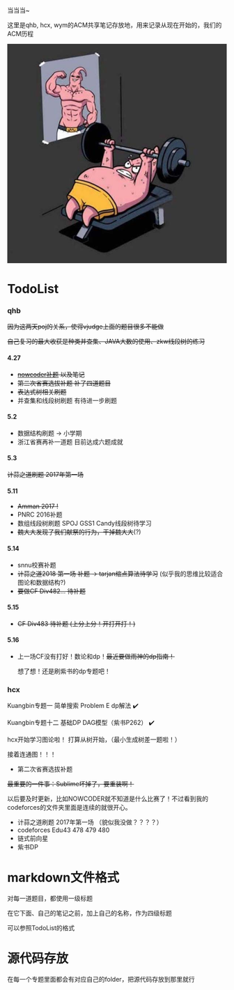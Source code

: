 当当当~

这里是qhb, hcx, wym的ACM共享笔记存放地，用来记录从现在开始的，我们的ACM历程

![Figure1](https://github.com/qhb1001/For-that-dream/blob/master/Figure1.jpg)

# TodoList

### qhb

~~因为这两天poj的关系，使得vjudge上面的题目很多不能做~~

~~自己复习的最大收获是种类并查集、JAVA大数的使用、zkw线段树的练习~~

#### 4.27

* ~~[nowcoder补题](https://www.nowcoder.com/acm/contest/84#question) 以及笔记~~
* ~~第二次省赛选拔补题    补了四道题目~~
* ~~表达式树相关刷题~~
* 并查集和线段树刷题    有待进一步刷题

#### 5.2

* 数据结构刷题 ->  小学期
* 浙江省赛再补一道题   目前达成六题成就

#### 5.3

~~计蒜之道刷题   2017年第一场~~

#### 5.11

* ~~Amman 2017 !~~
* PNRC 2016补题
* 数组线段树刷题    SPOJ GSS1 Candy线段树待学习
* ~~魏大大发现了我们献祭的行为，干掉魏大大~~(?)

#### 5.14

* snnu校赛补题
* ~~计蒜之道2018 第一场 补题  -> tarjan缩点算法待学习~~  (似乎我的思维比较适合图论和数据结构?)
* ~~要做CF Div482… 待补题~~

#### 5.15

* ~~CF Div483   待补题 (上分上分！开打开打！)~~

#### 5.16

* 上一场CF没有打好！数论和dp！~~最近要做雨神的dp指南！~~

  想了想！还是刷紫书的dp专题吧！

### hcx

Kuangbin专题一 简单搜索 Problem E dp解法   :heavy_check_mark:

Kuangbin专题十二 基础DP DAG模型（紫书P262） :heavy_check_mark:

hcx开始学习图论啦！
打算从树开始，（最小生成树差一题啦！）

接着连通图！！！

* 第二次省赛选拔补题

~~最重要的一件事：Sublime坏掉了，要重装啊！~~

以后要及时更新，比如NOWCODER就不知道是什么比赛了！不过看到我的codeforces的文件夹里面是连续的就很开心。

* 计蒜之道刷题   2017年第一场 （貌似我没做？？？？）
* codeforces Edu43 478 479 480
* 链式前向星
* 紫书DP

# markdown文件格式

对每一道题目，都使用一级标题

在它下面、自己的笔记之前，加上自己的名称，作为四级标题

可以参照TodoList的格式

# 源代码存放

在每一个专题里面都会有对应自己的folder，把源代码存放到那里就行

